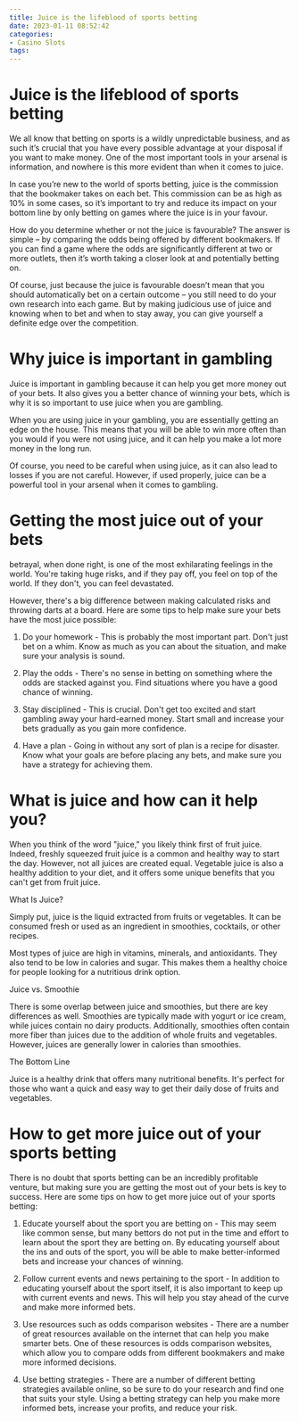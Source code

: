 ```yaml
---
title: Juice is the lifeblood of sports betting
date: 2023-01-11 08:52:42
categories:
- Casino Slots
tags:
---
```



#  Juice is the lifeblood of sports betting

We all know that betting on sports is a wildly unpredictable business, and as such it’s crucial that you have every possible advantage at your disposal if you want to make money. One of the most important tools in your arsenal is information, and nowhere is this more evident than when it comes to juice.

In case you’re new to the world of sports betting, juice is the commission that the bookmaker takes on each bet. This commission can be as high as 10% in some cases, so it’s important to try and reduce its impact on your bottom line by only betting on games where the juice is in your favour.

How do you determine whether or not the juice is favourable? The answer is simple – by comparing the odds being offered by different bookmakers. If you can find a game where the odds are significantly different at two or more outlets, then it’s worth taking a closer look at and potentially betting on.

Of course, just because the juice is favourable doesn’t mean that you should automatically bet on a certain outcome – you still need to do your own research into each game. But by making judicious use of juice and knowing when to bet and when to stay away, you can give yourself a definite edge over the competition.

#  Why juice is important in gambling

Juice is important in gambling because it can help you get more money out of your bets. It also gives you a better chance of winning your bets, which is why it is so important to use juice when you are gambling.

When you are using juice in your gambling, you are essentially getting an edge on the house. This means that you will be able to win more often than you would if you were not using juice, and it can help you make a lot more money in the long run.

Of course, you need to be careful when using juice, as it can also lead to losses if you are not careful. However, if used properly, juice can be a powerful tool in your arsenal when it comes to gambling.

#  Getting the most juice out of your bets
 betrayal, when done right, is one of the most exhilarating feelings in the world. You're taking huge risks, and if they pay off, you feel on top of the world. If they don't, you can feel devastated.

However, there's a big difference between making calculated risks and throwing darts at a board. Here are some tips to help make sure your bets have the most juice possible:

1) Do your homework - This is probably the most important part. Don't just bet on a whim. Know as much as you can about the situation, and make sure your analysis is sound.

2) Play the odds - There's no sense in betting on something where the odds are stacked against you. Find situations where you have a good chance of winning.

3) Stay disciplined - This is crucial. Don't get too excited and start gambling away your hard-earned money. Start small and increase your bets gradually as you gain more confidence.

4) Have a plan - Going in without any sort of plan is a recipe for disaster. Know what your goals are before placing any bets, and make sure you have a strategy for achieving them.

#  What is juice and how can it help you?

When you think of the word "juice," you likely think first of fruit juice. Indeed, freshly squeezed fruit juice is a common and healthy way to start the day. However, not all juices are created equal. Vegetable juice is also a healthy addition to your diet, and it offers some unique benefits that you can't get from fruit juice.

What Is Juice?

Simply put, juice is the liquid extracted from fruits or vegetables. It can be consumed fresh or used as an ingredient in smoothies, cocktails, or other recipes.

Most types of juice are high in vitamins, minerals, and antioxidants. They also tend to be low in calories and sugar. This makes them a healthy choice for people looking for a nutritious drink option.

Juice vs. Smoothie

There is some overlap between juice and smoothies, but there are key differences as well. Smoothies are typically made with yogurt or ice cream, while juices contain no dairy products. Additionally, smoothies often contain more fiber than juices due to the addition of whole fruits and vegetables. However, juices are generally lower in calories than smoothies.

The Bottom Line

Juice is a healthy drink that offers many nutritional benefits. It's perfect for those who want a quick and easy way to get their daily dose of fruits and vegetables.

#  How to get more juice out of your sports betting

There is no doubt that sports betting can be an incredibly profitable venture, but making sure you are getting the most out of your bets is key to success. Here are some tips on how to get more juice out of your sports betting:

1) Educate yourself about the sport you are betting on - This may seem like common sense, but many bettors do not put in the time and effort to learn about the sport they are betting on. By educating yourself about the ins and outs of the sport, you will be able to make better-informed bets and increase your chances of winning.

2) Follow current events and news pertaining to the sport - In addition to educating yourself about the sport itself, it is also important to keep up with current events and news. This will help you stay ahead of the curve and make more informed bets.

3) Use resources such as odds comparison websites - There are a number of great resources available on the internet that can help you make smarter bets. One of these resources is odds comparison websites, which allow you to compare odds from different bookmakers and make more informed decisions.

4) Use betting strategies - There are a number of different betting strategies available online, so be sure to do your research and find one that suits your style. Using a betting strategy can help you make more informed bets, increase your profits, and reduce your risk.